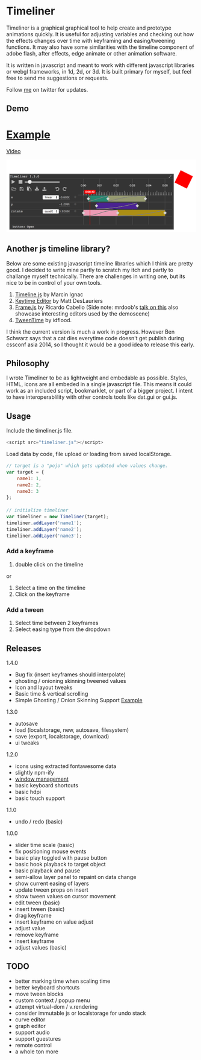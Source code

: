 # Timeliner

Timeliner is a graphical graphical tool to help create and prototype animations quickly. It is useful for adjusting variables and checking out how the effects changes over time with keyframing and easing/tweening functions. It may also have some similarities with the timeline component of adobe flash, after effects, edge animate or other animation software.

It is written in javascript and meant to work with different javascript libraries or webgl frameworks, in 1d, 2d, or 3d. It is built primary for myself, but feel free to send me suggestions or requests.

Follow [me](https://twitter.com/blurspline) on twitter for updates.

## Demo

# [Example](http://zz85.github.io/timeliner/test.html)

[Video](https://plus.google.com/117614030945250277079/posts/BiWe8Z7nHdk?pid=6086039289973564578&oid=117614030945250277079)

![screenshot](screenshot.png)

## Another js timeline library?

Below are some existing javascript timeline libraries which I think are pretty good. I decided to write mine partly to scratch my itch and partly to challange myself technically. There are challenges in writing one, but its nice to be in control of your own tools.

1. [Timeline.js](https://github.com/vorg/timeline.js) by Marcin Ignac
2. [Keytime Editor](https://github.com/mattdesl/keytime-editor/) by Matt DesLauriers
3. [Frame.js](https://github.com/mrdoob/frame.js/) by Ricardo Cabello
(Side note: mrdoob's [talk on this](http://2013.jsconf.asia/blog/2013/11/8/jsconfasia-2013-mrdoob-ricardo-cabello-framejs) also showcase interesting editors used by the demoscene)
4. [TweenTime](https://github.com/idflood/TweenTime/) by idflood.

I think the current version is much a work in progress. However Ben Schwarz says that a cat dies everytime code doesn't get publish during cssconf asia 2014, so I thought it would be a good idea to release this early.

## Philosophy

I wrote Timeliner to be as lightweight and embedable as possible. Styles, HTML, icons are all embeded in a single javascript file. This means it could work as an included script, bookmarklet, or part of a bigger project. I intent to have interoperablility with other controls tools like dat.gui or gui.js.

## Usage

Include the timeliner.js file.

```js
<script src="timeliner.js"></script>
```

Load data by code, file upload or loading from saved localStorage.

```js
// target is a "pojo" which gets updated when values change.
var target = {
	name1: 1,
	name2: 2,
	name3: 3
};

// initialize timeliner
var timeliner = new Timeliner(target);
timeliner.addLayer('name1');
timeliner.addLayer('name2');
timeliner.addLayer('name3');
```

### Add a keyframe

1. double click on the timeline

or

1. Select a time on the timeline
2. Click on the keyframe

### Add a tween
1. Select time between 2 keyframes
2. Select easing type from the dropdown

## Releases

1.4.0
- Bug fix (insert keyframes should interpolate)
- ghosting / onioning skinning tweened values
- Icon and layout tweaks
- Basic time & vertical scrolling
- Simple Ghosting / Onion Skinning Support [Example](http://zz85.github.io/timeliner/test_ghosts.html)

1.3.0
- autosave
- load (localstorage, new, autosave, filesystem)
- save (export, localstorage, download)
- ui tweaks

1.2.0
- icons using extracted fontawesome data
- slightly npm-ify
- [window management](http://codepen.io/zz85/pen/gbOoVP)
- basic keyboard shortcuts
- basic hdpi
- basic touch support

1.1.0
- undo / redo (basic)

1.0.0
- slider time scale (basic)
- fix positioning mouse events
- basic play toggled with pause button
- basic hook playback to target object
- basic playback and pause
- semi-allow layer panel to repaint on data change
- show current easing of layers
- update tween props on insert
- show tween values on cursor movement
- edit tween (basic)
- insert tween (basic)
- drag keyframe
- insert keyframe on value adjust
- adjust value
- remove keyframe
- insert keyframe
- adjust values (basic)

## TODO
- better marking time when scaling time
- better keyboard shortcuts
- move tween blocks
- custom context / popup menu
- attempt virtual-dom / v.rendering
- consider immutable js or localstorage for undo stack
- curve editor
- graph editor
- support audio
- support guestures
- remote control
- a whole ton more